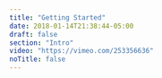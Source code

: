 ```yaml
---
title: "Getting Started"
date: 2018-01-14T21:38:44-05:00
draft: false
section: "Intro"
video: "https://vimeo.com/253356636"
noTitle: false
---
```


